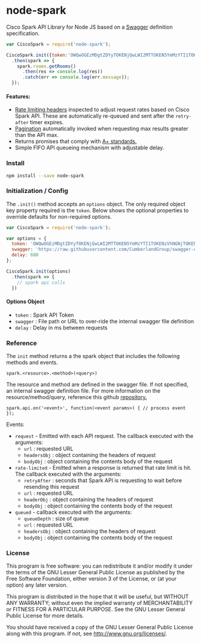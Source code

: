 # node-spark

Cisco Spark API Library for Node JS based on a [Swagger](http://swagger.io/specification/) definition specification.

```js
var CiscoSpark = require('node-spark');

CiscoSpark.init({token:'OWQwOGEzMDgtZDYyTOKENjQwLWI2MTTOKEN5YmMzYTI1TOKENzVhNGNjTOKENDgx'})
  .then(spark => {
    spark.rooms.getRooms()
      .then(res => console.log(res))
      .catch(err => console.log(err.message));
  });
```

#### Features:

- [Rate limiting headers](https://developer.ciscospark.com/blog/blog-details-8193.html) inspected to adjust request rates based on Cisco Spark API. These are automatically re-queued and sent after the `retry-after` timer expires.
- [Pagination](https://developer.ciscospark.com/pagination.html) automatically invoked when requesting max results greater than the API max.
- Returns promises that comply with [A+ standards.](https://promisesaplus.com/)
- Simple FIFO API queueing mechanism with adjustable delay.

### Install

```bash
npm install --save node-spark
```

### Initialization / Config

The `.init()` method accepts an `options` object. The only required object key property required is the `token`. Below shows the optional properties to override defaults for non-required options.

```js
var CiscoSpark = require('node-spark');

var options = {
  token: 'OWQwOGEzMDgtZDYyTOKENjQwLWI2MTTOKEN5YmMzYTI1TOKENzVhNGNjTOKENDgx',
  swagger: 'https://raw.githubusercontent.com/CumberlandGroup/swagger-cisco-spark/master/cisco_spark_v1.json',
  delay: 600
};

CiscoSpark.init(options)
  .then(spark => {
    // spark api calls
  })
```

#### Options Object

- `token` : Spark API Token
- `swagger` : File path or URL to over-ride the internal swagger file definition
- `delay` : Delay in ms between requests

### Reference

The `init` method returns a the spark object that includes the following methods and events.

`spark.<resource>.<method>(<query>)`

The resource and method are defined in the swagger file. If not specified, an internal swagger definition file. For more information on the resource/method/query, reference this github [repository.](https://github.com/CumberlandGroup/swagger-cisco-spark)

`spark.api.on('<event>', function(<event params>) { // process event });`

Events:

- `request` - Emitted with each API request. The callback executed with the arguments:
  - `url` : requested URL
  - `headersObj` : object containing the headers of request
  - `bodyObj` :  object containing the contents body of the request
- `rate-limited` - Emitted when a response is returned that rate limit is hit. The callback executed with the arguments:
  - `retryAfter` : seconds that Spark API is requesting to wait before resending this request
  - `url` : requested URL
  - `headerObj` :  object containing the headers of request
  - `bodyObj` : object containing the contents body of the request
- `queued` - callback executed with the arguments:
  - `queueDepth` : size of queue
  - `url` : requested URL
  - `headersObj` :  object containing the headers of request
  - `bodyObj` : object containing the contents body of the request

### License

This program is free software: you can redistribute it and/or modify
it under the terms of the GNU Lesser General Public License as published by
the Free Software Foundation, either version 3 of the License, or
(at your option) any later version.

This program is distributed in the hope that it will be useful,
but WITHOUT ANY WARRANTY; without even the implied warranty of
MERCHANTABILITY or FITNESS FOR A PARTICULAR PURPOSE.  See the
GNU Lesser General Public License for more details.

You should have received a copy of the GNU Lesser General Public License
along with this program.  If not, see <http://www.gnu.org/licenses/>.
